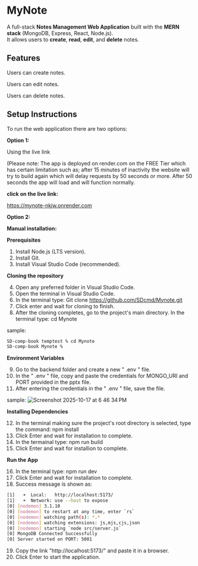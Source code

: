 # MyNote
A full-stack **Notes Management Web Application** built with the **MERN stack** (MongoDB, Express, React, Node.js).  
It allows users to **create**, **read**, **edit**, and **delete** notes.

## Features 
Users can create notes.

Users can edit notes.

Users can delete notes.


## **Setup Instructions**

To run the web application there are two options:

**Option 1:**

Using the live link

(Please note: The app is deployed on render.com on the FREE Tier which has certain limitation such as; after 15 minutes of inactivity the website will try to build again which will delay requests by 50 seconds or more. After 50 seconds the app will load and will function normally. 

**click on the live link:**

 https://mynote-nkjw.onrender.com
 

**Option 2:**
 
 **Manual installation:**

**Prerequisites** 

 1. Install Node.js (LTS version).
 2. Install Git.
 3. Install Visual Studio Code (recommended).

**Cloning the repository**

 4. Open any preferred folder in Visual Studio Code.
 5. Open the terminal in Visual Studio Code.
 6. In the terminal type: Git clone https://github.com/SDcmd/Mynote.git 
 7. Click enter and wait for cloning to finish. 
 8. After the cloning completes, go to the project's main directory. In the terminal type: cd Mynote
    
sample:
```bash 
SD-comp-book temptest % cd Mynote
SD-comp-book Mynote % 
```
**Environment Variables**

 9. Go to the backend folder and create a new " .env " file.
 10. In the " .env " file, copy and paste the credentials for MONGO_URI and PORT provided in the pptx file. 
 11. After entering the credentials in the " .env " file, save the file.

sample:
![Screenshot 2025-10-17 at 6 46 34 PM](https://github.com/user-attachments/assets/2bd9238e-db22-4006-8fdb-d96412fab998)


**Installing Dependencies** 

 12. In the terminal making sure the project's root directory is selected, type the command: npm install 
 13. Click Enter and wait for installation to complete.
 14. In the termainal type: npm run build 
 15. Click Enter and wait for installion to complete.

 **Run the App**

 16. In the terminal type: npm run dev 
 17. Click Enter and wait for installation to complete.
 18. Success message is shown as:

```bash
[1]   ➜  Local:   http://localhost:5173/
[1]   ➜  Network: use --host to expose
[0] [nodemon] 3.1.10
[0] [nodemon] to restart at any time, enter `rs`
[0] [nodemon] watching path(s): *.*
[0] [nodemon] watching extensions: js,mjs,cjs,json
[0] [nodemon] starting `node src/server.js`
[0] MongoDB Connected Successfully
[0] Server started on PORT: 5001
```
19. Copy the link "http://localhost:5173/" and paste it in a browser.
20. Click Enter to start the application.







 

 

